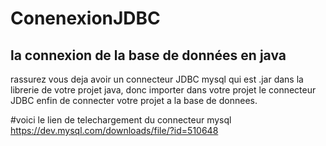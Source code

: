 # ConenexionJDBC
## la connexion de la base de données en java

rassurez vous deja avoir un connecteur JDBC mysql qui est .jar dans 
la librerie de votre projet java, donc importer dans votre projet le connecteur JDBC enfin de connecter votre
projet a la base de donnees.


#voici le lien de telechargement du connecteur mysql
https://dev.mysql.com/downloads/file/?id=510648
